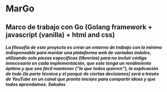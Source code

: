 # MarGo

## Marco de trabajo con Go (Golang framework + javascript (vanilla) + html and css)

##### La filosofía de este proyecto es crear un entorno de trabajo con lo mínimo indispensable para montar una plataforma web de variadas índoles, utilizando solo piezas especificas (librerías) para no incluir código innecesario en cada implementación, que este tenga un rendimiento óptimo y que sea fácil mantener (“lo que todos quieren”), la explicación de todo (la parte técnica y el porqué de ciertas decisiones) será a través de YouTube en un canal que pronto iniciare para compartir ideas y que todos aprendamos. Saludos